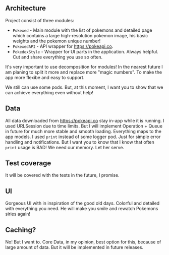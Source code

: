 ## Architecture
Project consist of three modules:
- `Pokexed` - Main module with the list of pokemons and detailed page which contains a large high-resolution pokemon image, his basic weights and the pokemon unique number!   
- `PokexedAPI` - API wrapper for https://pokeapi.co.
- `PokedexStyle` - Wrapper for UI parts in the application. Always helpful. Cut and share everything you use so often.

It's very important to use decomposition for modules! In the nearest future I am planing to split it more and replace more "magic numbers". To make the app more flexibe and easy to support.

We still can use some pods. But, at this moment, I want you to show that we can achieve everything even without help!

## Data
All data downloaded from https://pokeapi.co stay in-app while it is running. I used URLSession due to time limits. But I will implement Operation + Queue in future for much more stable and smooth loading.
Everything maps to the app models. I used `print` instead of some logger pod. Just for simple error handling and notifications. But I want you to know that I know that often `print` usage is BAD! We need our memory. Let her serve.

## Test coverage
It will be covered with the tests in the future, I promise.

## UI
Gorgeous UI with in inspiration of the good old days. Colorful and detailed with everything you need. He will make you smile and rewatch Pokemons siries again!

## Caching?
No! But I want to. Core Data, in my opinion, best option for this, because of large amount of data. But it will be implemented in future releases. 

